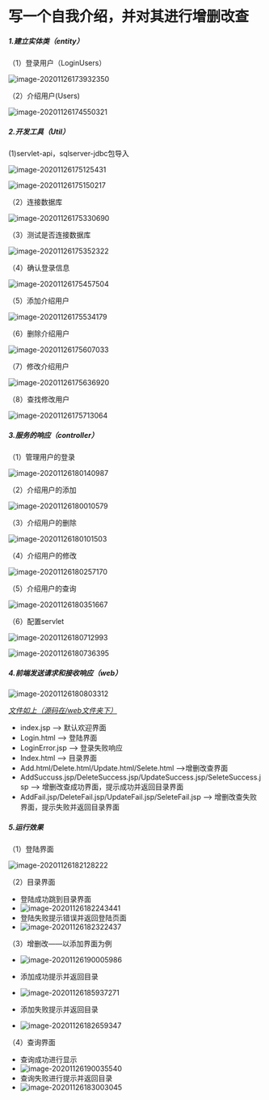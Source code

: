 # 写一个自我介绍，并对其进行增删改查

##### 1.建立实体类（entity）

（1）登录用户（LoginUsers）

![image-20201126173932350](https://github.com/NeusoftWADA/JavaWeb_Self-introduction_WangBowen/blob/main/web/pictures/image-20201126173932350.png)

（2）介绍用户(Users)

![image-20201126174550321](https://github.com/NeusoftWADA/JavaWeb_Self-introduction_WangBowen/blob/main/web/pictures/image-20201126174550321.png)

##### 2.开发工具（Util）

(1)servlet-api，sqlserver-jdbc包导入

![image-20201126175125431](https://github.com/NeusoftWADA/JavaWeb_Self-introduction_WangBowen/blob/main/web/pictures/image-20201126175125431.png)

![image-20201126175150217](https://github.com/NeusoftWADA/JavaWeb_Self-introduction_WangBowen/blob/main/web/pictures/image-20201126175150217.png)

（2）连接数据库

![image-20201126175330690](https://github.com/NeusoftWADA/JavaWeb_Self-introduction_WangBowen/blob/main/web/pictures/image-20201126175330690.png)

（3）测试是否连接数据库

![image-20201126175352322](https://github.com/NeusoftWADA/JavaWeb_Self-introduction_WangBowen/blob/main/web/pictures/image-20201126175352322.png)

（4）确认登录信息

![image-20201126175457504](https://github.com/NeusoftWADA/JavaWeb_Self-introduction_WangBowen/blob/main/web/pictures/image-20201126175457504.png)

（5）添加介绍用户

![image-20201126175534179](https://github.com/NeusoftWADA/JavaWeb_Self-introduction_WangBowen/blob/main/web/pictures/image-20201126175534179.png)

（6）删除介绍用户

![image-20201126175607033](https://github.com/NeusoftWADA/JavaWeb_Self-introduction_WangBowen/blob/main/web/pictures/image-20201126175607033.png)

（7）修改介绍用户

![image-20201126175636920](https://github.com/NeusoftWADA/JavaWeb_Self-introduction_WangBowen/blob/main/web/pictures/image-20201126175636920.png)

（8）查找修改用户

![image-20201126175713064](https://github.com/NeusoftWADA/JavaWeb_Self-introduction_WangBowen/blob/main/web/pictures/image-20201126175713064.png)

##### 3.服务的响应（controller）

（1）管理用户的登录

![image-20201126180140987](https://github.com/NeusoftWADA/JavaWeb_Self-introduction_WangBowen/blob/main/web/pictures/image-20201126180140987.png)

（2）介绍用户的添加

![image-20201126180010579](https://github.com/NeusoftWADA/JavaWeb_Self-introduction_WangBowen/blob/main/web/pictures/image-20201126180010579.png)

（3）介绍用户的删除

![image-20201126180101503](https://github.com/NeusoftWADA/JavaWeb_Self-introduction_WangBowen/blob/main/web/pictures/image-20201126180101503.png)

（4）介绍用户的修改

![image-20201126180257170](https://github.com/NeusoftWADA/JavaWeb_Self-introduction_WangBowen/blob/main/web/pictures/image-20201126180257170.png)

（5）介绍用户的查询

![image-20201126180351667](https://github.com/NeusoftWADA/JavaWeb_Self-introduction_WangBowen/blob/main/web/pictures/image-20201126180351667.png)

（6）配置servlet

![image-20201126180712993](https://github.com/NeusoftWADA/JavaWeb_Self-introduction_WangBowen/blob/main/web/pictures/image-20201126180712993.png)

![image-20201126180736395](https://github.com/NeusoftWADA/JavaWeb_Self-introduction_WangBowen/blob/main/web/pictures/image-20201126180736395.png)

##### 4.前端发送请求和接收响应（web）

![image-20201126180803312](https://github.com/NeusoftWADA/JavaWeb_Self-introduction_WangBowen/blob/main/web/pictures/image-20201126180803312.png)

*<u>文件如上（源码在/web文件夹下）</u>*

- index.jsp	——>	默认欢迎界面
- Login.html	——>	登陆界面
- LoginError.jsp	——>	登录失败响应
- Index.html	——>	目录界面
- Add.html/Delete.html/Update.html/Selete.html	——>增删改查界面
- AddSuccuss.jsp/DeleteSuccess.jsp/UpdateSuccess.jsp/SeleteSuccess.jsp	——>	增删改查成功界面，提示成功并返回目录界面
- AddFail.jsp/DeleteFail.jsp/UpdateFail.jsp/SeleteFail.jsp	——>	增删改查失败界面，提示失败并返回目录界面

##### 5.运行效果

（1）登陆界面

![image-20201126182128222](https://github.com/NeusoftWADA/JavaWeb_Self-introduction_WangBowen/blob/main/web/pictures/image-20201126182128222.png)

（2）目录界面

- 登陆成功跳到目录界面
- ![image-20201126182243441](https://github.com/NeusoftWADA/JavaWeb_Self-introduction_WangBowen/blob/main/web/pictures/image-20201126182243441.png)
- 登陆失败提示错误并返回登陆页面
- ![image-20201126182322437](https://github.com/NeusoftWADA/JavaWeb_Self-introduction_WangBowen/blob/main/web/pictures/image-20201126182322437.png)

（3）增删改——以添加界面为例

- ![image-20201126190005986](https://github.com/NeusoftWADA/JavaWeb_Self-introduction_WangBowen/blob/main/web/pictures/image-20201126190005986.png)

- 添加成功提示并返回目录
- ![image-20201126185937271](https://github.com/NeusoftWADA/JavaWeb_Self-introduction_WangBowen/blob/main/web/pictures/image-20201126185937271.png)

- 添加失败提示并返回目录
- ![image-20201126182659347](https://github.com/NeusoftWADA/JavaWeb_Self-introduction_WangBowen/blob/main/web/pictures/image-20201126182659347.png)

（4）查询界面

- 查询成功进行显示
- ![image-20201126190035540](https://github.com/NeusoftWADA/JavaWeb_Self-introduction_WangBowen/blob/main/web/pictures/image-20201126190035540.png)
- 查询失败进行提示并返回目录
- ![image-20201126183003045](https://github.com/NeusoftWADA/JavaWeb_Self-introduction_WangBowen/blob/main/web/pictures/image-20201126183003045.png)